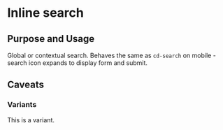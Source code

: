 # Inline search

## Purpose and Usage
Global or contextual search.
Behaves the same as `cd-search` on mobile - search icon expands to display form and submit.

## Caveats


### Variants
This is a variant.
